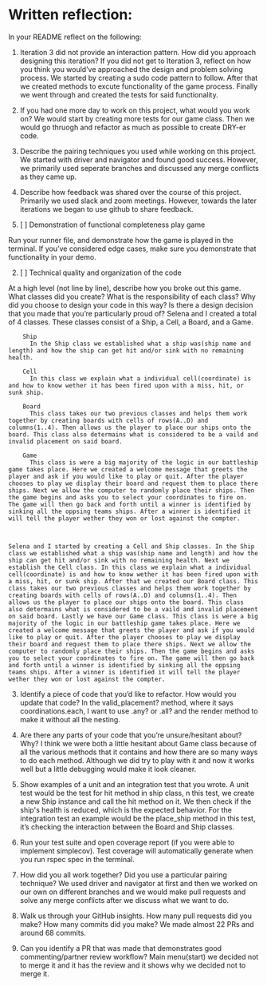 # Written reflection:
In your README reflect on the following:
1. Iteration 3 did not provide an interaction pattern. How did you approach designing this iteration? If you did not get to Iteration 3, reflect on how you think you would’ve approached the design and problem solving process.
    We started by creating a sudo code pattern to follow. After that we created methods to excute functionality of the game process. Finally we went through and created the tests for said functionality.


2. If you had one more day to work on this project, what would you work on?
    We would start by creating more tests for our game class. Then we would go thruogh and refactor as much as possible to create DRY-er code.

3. Describe the pairing techniques you used while working on this project.
    We started with driver and navigator and found good success. However, we primarily used seperate branches and discussed any merge conflicts as they came up.


4. Describe how feedback was shared over the course of this project.
    Primarily we used slack and zoom meetings. However, towards the later iterations we began to use github to share feedback.






1. [ ] Demonstration of functional completeness
        play game 

Run your runner file, and demonstrate how the game is played in the terminal. If you’ve considered edge cases, make sure you demonstrate that functionality in your demo.

2. [ ] Technical quality and organization of the code

At a high level (not line by line), describe how you broke out this game. What classes did you create? What is the responsibility of each class? Why did you choose to design your code in this way?
Is there a design decision that you made that you’re particularly proud of?
    Selena and I created a total of 4 classes. These classes consist of a Ship, a Cell, a Board, and a Game.  

        Ship
          In the Ship class we established what a ship was(ship name and length) and how the ship can get hit and/or sink with no remaining health.
        
        Cell
          In this class we explain what a individual cell(coordinate) is and how to know wether it has been fired upon with a miss, hit, or sunk ship.

        Board
          This class takes our two previous classes and helps them work together by creating boards with cells of rows(A..D) and columns(1..4). Then allows us the player to place our ships onto the board. This class also determains what is considered to be a vaild and invalid placement on said board.

        Game
          This class is were a big majority of the logic in our battleship game takes place. Here we created a welcome message that greets the player and ask if you would like to play or quit. After the player chooses to play we display their board and request them to place there ships. Next we allow the computer to randomly place their ships. Then the game begins and asks you to select your coordinates to fire on. The game will then go back and forth until a winner is identified by sinking all the oppsing teams ships. After a winner is identified it will tell the player wether they won or lost against the compter.
    
    
    
    Selena and I started by creating a Cell and Ship classes. In the Ship class we established what a ship was(ship name and length) and how the ship can get hit and/or sink with no remaining health. Next we establish the Cell class. In this class we explain what a individual cell(coordinate) is and how to know wether it has been fired upon with a miss, hit, or sunk ship. After that we created our Board class. This class takes our two previous classes and helps them work together by creating boards with cells of rows(A..D) and columns(1..4). Then allows us the player to place our ships onto the board. This class also determains what is considered to be a vaild and invalid placement on said board. Lastly we have our Game class. This class is were a big majority of the logic in our battleship game takes place. Here we created a welcome message that greets the player and ask if you would like to play or quit. After the player chooses to play we display their board and request them to place there ships. Next we allow the computer to randomly place their ships. Then the game begins and asks you to select your coordinates to fire on. The game will then go back and forth until a winner is identified by sinking all the oppsing teams ships. After a winner is identified it will tell the player wether they won or lost against the compter.

3. Identify a piece of code that you’d like to refactor. How would you update that code? 
In the valid_placement? method, where it says coordinations.each, I want to use .any? or .all? and the render method to make it without all the nesting.

4. Are there any parts of your code that you’re unsure/hesitant about? Why? 
    I think we were both a little hesitant about Game class because of all the various methods that it contains and how there are so many ways to do each method. Although we did try to play with it and now it works well but a little debugging would make it look cleaner.

5. Show examples of a unit and an integration test that you wrote. 
    A unit test would be the test for hit method in ship class, n this test, we create a new Ship instance and call the hit method on it. We then check if the ship's health is reduced, which is the expected behavior.    For the integration test an example would be the place_ship method in this test, it’s checking the interaction between the Board and Ship classes.

6. Run your test suite and open coverage report (if you were able to implement simplecov). 
    Test coverage will automatically generate when you run rspec spec in the terminal.

7. How did you all work together? Did you use a particular pairing technique? 
    We used driver and navigator at first and then we worked on our own on different branches and we would make pull requests and solve any merge conflicts after we discuss what we want to do.

8. Walk us through your GitHub insights. How many pull requests did you make? How many commits did you make? 
    We made almost 22 PRs and around 68 commits.

9. Can you identify a PR that was made that demonstrates good commenting/partner review workflow? 
    Main menu(start) we decided not to merge it and it has the review and it shows why we decided not to merge it.
